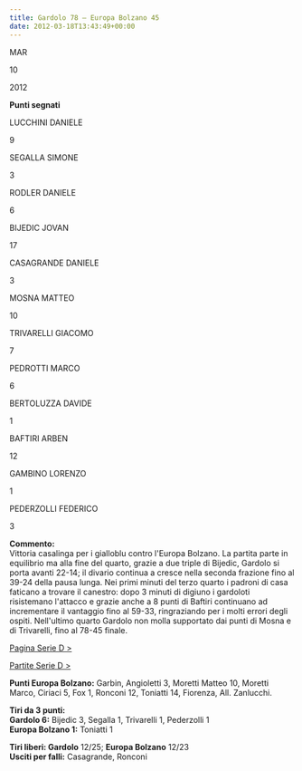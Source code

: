 ```yaml
---
title: Gardolo 78 – Europa Bolzano 45
date: 2012-03-18T13:43:49+00:00
---
```

MAR

10

2012

**Punti segnati**

LUCCHINI DANIELE

9

SEGALLA SIMONE

3

RODLER DANIELE

6

BIJEDIC JOVAN

17

CASAGRANDE DANIELE

3

MOSNA MATTEO

10

TRIVARELLI GIACOMO

7

PEDROTTI MARCO

6

BERTOLUZZA DAVIDE

1

BAFTIRI ARBEN

12

GAMBINO LORENZO

1

PEDERZOLLI FEDERICO

3

**Commento:**  
Vittoria casalinga per i gialloblu contro l'Europa Bolzano. La partita parte in equilibrio ma alla fine del quarto, grazie a due triple di Bijedic, Gardolo si porta avanti 22-14; il divario continua a cresce nella seconda frazione fino al 39-24 della pausa lunga. Nei primi minuti del terzo quarto i padroni di casa faticano a trovare il canestro: dopo 3 minuti di digiuno i gardoloti risistemano l'attacco e grazie anche a 8 punti di Baftiri continuano ad incrementare il vantaggio fino al 59-33, ringraziando per i molti errori degli ospiti. Nell'ultimo quarto Gardolo non molla supportato dai punti di Mosna e di Trivarelli, fino al 78-45 finale.

[Pagina Serie D >](http://www.basketgardolo.it/serie-d)

[Partite Serie D >](http://www.basketgardolo.it/?tag=serie-d&cat=11)

**Punti Europa Bolzano:** Garbin, Angioletti 3, Moretti Matteo 10, Moretti Marco, Ciriaci 5, Fox 1, Ronconi 12, Toniatti 14, Fiorenza, All. Zanlucchi.

**Tiri da 3 punti:**  
**Gardolo 6:** Bijedic 3, Segalla 1, Trivarelli 1, Pederzolli 1  
**Europa Bolzano 1:** Toniatti 1

**Tiri liberi: Gardolo** 12/25; **Europa Bolzano** 12/23  
**Usciti per falli:** Casagrande, Ronconi